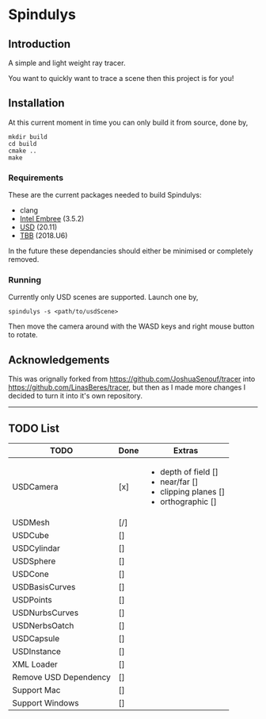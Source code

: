 Spindulys
======

## Introduction

A simple and light weight ray tracer.

You want to quickly want to trace a scene then this project is for you!

## Installation

At this current moment in time you can only build it from source, done by,

```
mkdir build
cd build
cmake ..
make
```

### Requirements

These are the current packages needed to build Spindulys:
- clang
- [Intel Embree](https://github.com/embree/embree) (3.5.2)
- [USD](https://github.com/PixarAnimationStudios/USD) (20.11)
- [TBB](https://github.com/oneapi-src/oneTBB) (2018.U6)

In the future these dependancies should either be minimised or completely removed.

### Running
Currently only USD scenes are supported. Launch one by,
```
spindulys -s <path/to/usdScene>
```

Then move the camera around with the WASD keys and right mouse button to rotate.

## Acknowledgements
This was orignally forked from https://github.com/JoshuaSenouf/tracer into https://github.com/LinasBeres/tracer, but then as I made more changes I decided to turn it into it's own repository.

---

## TODO List
| TODO                  | Done | Extras                                                                                                     |
| ---------             | ---- | ------                                                                                                     |
| USDCamera             | [x]  | <ul><li>depth of field []</li><li>near/far []</li><li>clipping planes []</li><li>orthographic []</li></ul> |
| USDMesh               | [/]  |                                                                                                            |
| USDCube               | []   |                                                                                                            |
| USDCylindar           | []   |                                                                                                            |
| USDSphere             | []   |                                                                                                            |
| USDCone               | []   |                                                                                                            |
| USDBasisCurves        | []   |                                                                                                            |
| USDPoints             | []   |                                                                                                            |
| USDNurbsCurves        | []   |                                                                                                            |
| USDNerbsOatch         | []   |                                                                                                            |
| USDCapsule            | []   |                                                                                                            |
| USDInstance           | []   |                                                                                                            |
| XML Loader            | []   |                                                                                                            |
| Remove USD Dependency | []   |                                                                                                            |
| Support Mac           | []   |                                                                                                            |
| Support Windows       | []   |                                                                                                            |
